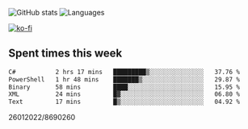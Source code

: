 ![GitHub stats](https://github-readme-stats.vercel.app/api?username=emipa606&theme=github_dark&show_icons=true) 
![Languages](https://github-readme-stats.vercel.app/api/top-langs/?username=emipa606&theme=github_dark&layout=compact)

[![ko-fi](https://ko-fi.com/img/githubbutton_sm.svg)](https://ko-fi.com/G2G55DDYD)

## Spent times this week
<!--START_SECTION:waka-->

```txt
C#           2 hrs 17 mins   █████████▒░░░░░░░░░░░░░░░   37.76 %
PowerShell   1 hr 48 mins    ███████▒░░░░░░░░░░░░░░░░░   29.87 %
Binary       58 mins         ████░░░░░░░░░░░░░░░░░░░░░   15.95 %
XML          24 mins         █▓░░░░░░░░░░░░░░░░░░░░░░░   06.80 %
Text         17 mins         █▒░░░░░░░░░░░░░░░░░░░░░░░   04.92 %
```

<!--END_SECTION:waka-->


26012022/8690260
